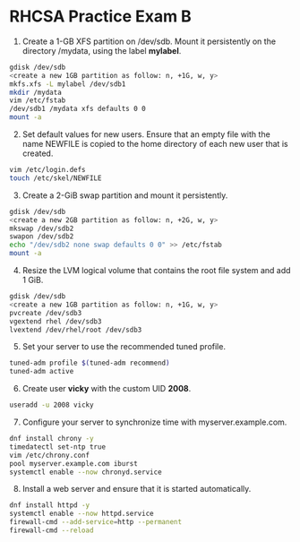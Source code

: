 #  RHCSA Practice Exam B

1. Create a 1-GB XFS partition on /dev/sdb. Mount it persistently on the directory /mydata, using the label **mylabel**.

```bash
gdisk /dev/sdb
<create a new 1GB partition as follow: n, +1G, w, y>
mkfs.xfs -L mylabel /dev/sdb1
mkdir /mydata
vim /etc/fstab
/dev/sdb1 /mydata xfs defaults 0 0
mount -a
```
2. Set default values for new users. Ensure that an empty file with the name NEWFILE is copied to the home directory of each new user that is created.
```bash
vim /etc/login.defs
touch /etc/skel/NEWFILE
```
3. Create a 2-GiB swap partition and mount it persistently.

```bash
gdisk /dev/sdb
<create a new 2GB partition as follow: n, +2G, w, y>
mkswap /dev/sdb2
swapon /dev/sdb2
echo "/dev/sdb2 none swap defaults 0 0" >> /etc/fstab
mount -a
```

4. Resize the LVM logical volume that contains the root file system and add 1 GiB.

```bash
gdisk /dev/sdb
<create a new 1GB partition as follow: n, +1G, w, y>
pvcreate /dev/sdb3
vgextend rhel /dev/sdb3
lvextend /dev/rhel/root /dev/sdb3
```

5. Set your server to use the recommended tuned profile.

```bash
tuned-adm profile $(tuned-adm recommend)
tuned-adm active
```

6. Create user **vicky** with the custom UID **2008**.

```bash
useradd -u 2008 vicky
```

7. Configure your server to synchronize time with myserver.example.com.

```bash
dnf install chrony -y
timedatectl set-ntp true
vim /etc/chrony.conf
pool myserver.example.com iburst
systemctl enable --now chronyd.service
```

8.  Install a web server and ensure that it is started automatically.
```bash
dnf install httpd -y
systemctl enable --now httpd.service
firewall-cmd --add-service=http --permanent
firewall-cmd --reload
```